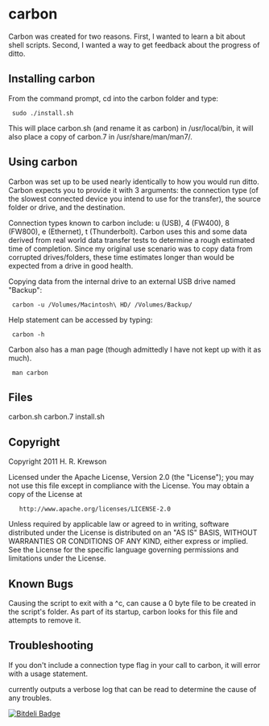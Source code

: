 carbon
======

Carbon was created for two reasons. First, I wanted to learn a bit about shell scripts. Second, I wanted a way to 
get feedback about the progress of ditto. 


Installing carbon
-----------------

From the command prompt, cd into the carbon folder and type:

     sudo ./install.sh

This will place carbon.sh (and rename it as carbon) in /usr/local/bin, it will also place a copy of carbon.7 in 
/usr/share/man/man7/.


Using carbon
------------

Carbon was set up to be used nearly identically to how you would run ditto. Carbon expects you to provide it with 
3 arguments: the connection type (of the slowest connected device you intend to use for the transfer), the source 
folder or drive, and the destination.

Connection types known to carbon include: u (USB), 4 (FW400), 8 (FW800), e (Ethernet), t (Thunderbolt). Carbon 
uses this and some data derived from real world data transfer tests to determine a rough estimated time of 
completion. Since my original use scenario was to copy data from corrupted drives/folders, these time estimates 
longer than would be expected from a drive in good health.

Copying data from the internal drive to an external USB drive named "Backup":

     carbon -u /Volumes/Macintosh\ HD/ /Volumes/Backup/

Help statement can be accessed by typing:

     carbon -h

Carbon also has a man page (though admittedly I have not kept up with it as much).
   
     man carbon


Files
--------

carbon.sh
carbon.7
install.sh


Copyright
---------

   Copyright 2011 H. R. Krewson

   Licensed under the Apache License, Version 2.0 (the "License");
   you may not use this file except in compliance with the License.
   You may obtain a copy of the License at

       http://www.apache.org/licenses/LICENSE-2.0

   Unless required by applicable law or agreed to in writing, software
   distributed under the License is distributed on an "AS IS" BASIS,
   WITHOUT WARRANTIES OR CONDITIONS OF ANY KIND, either express or implied.
   See the License for the specific language governing permissions and
   limitations under the License.

Known Bugs
----------

Causing the script to exit with a ^c, can cause a 0 byte file to be created in the script's folder. As part of 
its startup, carbon looks for this file and attempts to remove it. 


Troubleshooting
---------------

If you don't include a connection type flag in your call to carbon, it will error with a usage statement. 

currently outputs a verbose log that can be read to determine the cause of any troubles.



[![Bitdeli Badge](https://d2weczhvl823v0.cloudfront.net/hkrewson/carbon/trend.png)](https://bitdeli.com/free "Bitdeli Badge")

